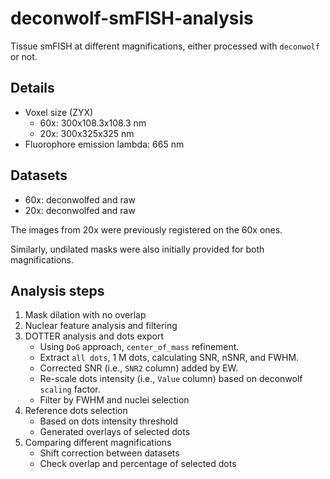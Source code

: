 # deconwolf-smFISH-analysis

Tissue smFISH at different magnifications, either processed with `deconwolf` or not.

## Details

- Voxel size (ZYX)
    + 60x: 300x108.3x108.3 nm
    + 20x: 300x325x325 nm
- Fluorophore emission lambda: 665 nm

## Datasets

- 60x: deconwolfed and raw
- 20x: deconwolfed and raw

The images from 20x were previously registered on the 60x ones.

Similarly, undilated masks were also initially provided for both magnifications.

## Analysis steps

1) Mask dilation with no overlap
2) Nuclear feature analysis and filtering
3) DOTTER analysis and dots export
    - Using `DoG` approach, `center_of_mass` refinement.
    - Extract `all dots`, 1 M dots, calculating SNR, nSNR, and FWHM.
    - Corrected SNR (i.e., `SNR2` column) added by EW.
    - Re-scale dots intensity (i.e., `Value` column) based on deconwolf `scaling` factor.
    - Filter by FWHM and nuclei selection
4) Reference dots selection 
    - Based on dots intensity threshold
    - Generated overlays of selected dots
5) Comparing different magnifications
    - Shift correction between datasets
    - Check overlap and percentage of selected dots

